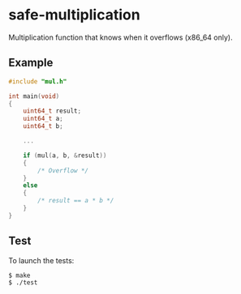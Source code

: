 # safe-multiplication
Multiplication function that knows when it overflows (x86_64 only).

## Example

```c
#include "mul.h"

int main(void)
{
    uint64_t result;
    uint64_t a;
    uint64_t b;

    ...

    if (mul(a, b, &result))
    {
        /* Overflow */
    }
    else
    {
        /* result == a * b */
    }
}

```

## Test

To launch the tests:
```
$ make
$ ./test
```
